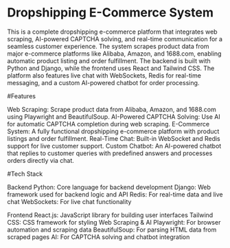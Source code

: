 # Dropshipping E-Commerce System

This is a complete dropshipping e-commerce platform that integrates web scraping, AI-powered CAPTCHA solving, and real-time communication for a seamless customer experience. The system scrapes product data from major e-commerce platforms like Alibaba, Amazon, and 1688.com, enabling automatic product listing and order fulfillment. The backend is built with Python and Django, while the frontend uses React and Tailwind CSS. The platform also features live chat with WebSockets, Redis for real-time messaging, and a custom AI-powered chatbot for order processing.


#Features

Web Scraping: Scrape product data from Alibaba, Amazon, and 1688.com using Playwright and BeautifulSoup.
AI-Powered CAPTCHA Solving: Use AI for automatic CAPTCHA completion during web scraping.
E-Commerce System: A fully functional dropshipping e-commerce platform with product listings and order fulfillment.
Real-Time Chat: Built-in WebSocket and Redis support for live customer support.
Custom Chatbot: An AI-powered chatbot that replies to customer queries with predefined answers and processes orders directly via chat.

#Tech Stack

Backend
Python: Core language for backend development
Django: Web framework used for backend logic and API
Redis: For real-time data and live chat
WebSockets: For live chat functionality

Frontend
React.js: JavaScript library for building user interfaces
Tailwind CSS: CSS framework for styling
Web Scraping & AI
Playwright: For browser automation and scraping data
BeautifulSoup: For parsing HTML data from scraped pages
AI: For CAPTCHA solving and chatbot integration
